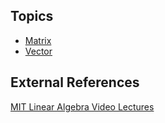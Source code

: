 ## Topics

-   [Matrix](/frb/docs/index.php?title=Matrix.md "Matrix")
-   [Vector](/documentation/tutorials/math/vector.md "Vector")

## External References

[MIT Linear Algebra Video Lectures](http://ocw.mit.edu/OcwWeb/Mathematics/18-06Spring-2005/VideoLectures/index.htm)

